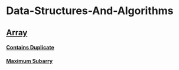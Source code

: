 <h1>Data-Structures-And-Algorithms</h1>

<h2><a href='https://github.com/snehalgadge/Data-Structures-And-Algorithms/tree/main/Array'</a>Array</h2> 
<h4><a href='https://github.com/snehalgadge/Data-Structures-And-Algorithms/blob/main/Array/01_Contains_Duplicate.cpp'</a>Contains Duplicate</h4>
<h4><a href='https://github.com/snehalgadge/Data-Structures-And-Algorithms/blob/main/Array/02_Max%20Subarray.cpp'</a>Maximum Subarry </h4>
